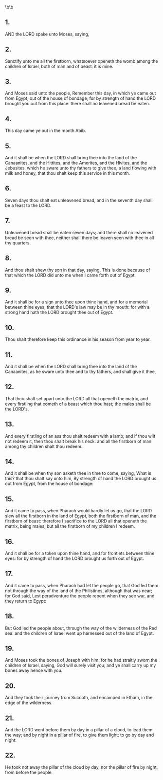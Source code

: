 \b\b
## 1.
AND the LORD spake unto Moses, saying,
## 2.
Sanctify unto me all the firstborn, whatsoever openeth the womb among the children of Israel, both of man and of beast: it is mine.
## 3.
And Moses said unto the people, Remember this day, in which ye came out from Egypt, out of the house of bondage; for by strength of hand the LORD brought you out from this place: there shall no leavened bread be eaten.
## 4.
This day came ye out in the month Abib.
## 5.
And it shall be when the LORD shall bring thee into the land of the Canaanites, and the Hittites, and the Amorites, and the Hivites, and the Jebusites, which he sware unto thy fathers to give thee, a land flowing with milk and honey, that thou shalt keep this service in this month.
## 6.
Seven days thou shalt eat unleavened bread, and in the seventh day shall be a feast to the LORD.
## 7.
Unleavened bread shall be eaten seven days; and there shall no leavened bread be seen with thee, neither shall there be leaven seen with thee in all thy quarters.
## 8.
And thou shalt shew thy son in that day, saying, This is done because of that which the LORD did unto me when I came forth out of Egypt.
## 9.
And it shall be for a sign unto thee upon thine hand, and for a memorial between thine eyes, that the LORD's law may be in thy mouth: for with a strong hand hath the LORD brought thee out of Egypt.
## 10.
Thou shalt therefore keep this ordinance in his season from year to year.
## 11.
And it shall be when the LORD shall bring thee into the land of the Canaanites, as he sware unto thee and to thy fathers, and shall give it thee,
## 12.
That thou shalt set apart unto the LORD all that openeth the matrix, and every firstling that cometh of a beast which thou hast; the males shall be the LORD's.
## 13.
And every firstling of an ass thou shalt redeem with a lamb; and if thou wilt not redeem it, then thou shalt break his neck: and all the firstborn of man among thy children shalt thou redeem.
## 14.
And it shall be when thy son asketh thee in time to come, saying, What is this?  that thou shalt say unto him, By strength of hand the LORD brought us out from Egypt, from the house of bondage:
## 15.
And it came to pass, when Pharaoh would hardly let us go, that the LORD slew all the firstborn in the land of Egypt, both the firstborn of man, and the firstborn of beast: therefore I sacrifice to the LORD all that openeth the matrix, being males; but all the firstborn of my children I redeem.
## 16.
And it shall be for a token upon thine hand, and for frontlets between thine eyes: for by strength of hand the LORD brought us forth out of Egypt.
## 17.
And it came to pass, when Pharaoh had let the people go, that God led them not through the way of the land of the Philistines, although that was near; for God said, Lest peradventure the people repent when they see war, and they return to Egypt:
## 18.
But God led the people about, through the way of the wilderness of the Red sea: and the children of Israel went up harnessed out of the land of Egypt.
## 19.
And Moses took the bones of Joseph with him: for he had straitly sworn the children of Israel, saying, God will surely visit you; and ye shall carry up my bones away hence with you.
## 20.
And they took their journey from Succoth, and encamped in Etham, in the edge of the wilderness.
## 21.
And the LORD went before them by day in a pillar of a cloud, to lead them the way; and by night in a pillar of fire, to give them light; to go by day and night:
## 22.
He took not away the pillar of the cloud by day, nor the pillar of fire by night, from before the people.
